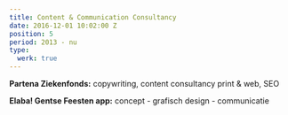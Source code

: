 ```yaml
---
title: Content & Communication Consultancy
date: 2016-12-01 10:02:00 Z
position: 5
period: 2013 - nu
type:
  werk: true
---
```


**Partena Ziekenfonds:** copywriting, content consultancy print & web, SEO

**Elaba! Gentse Feesten app:** concept - grafisch design - communicatie